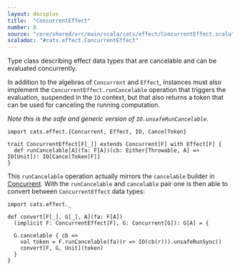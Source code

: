 ```yaml
---
layout: docsplus
title:  "ConcurrentEffect"
number: 8
source: "core/shared/src/main/scala/cats/effect/ConcurrentEffect.scala"
scaladoc: "#cats.effect.ConcurrentEffect"
---
```


Type class describing effect data types that are cancelable and can be evaluated concurrently.

In addition to the algebras of `Concurrent` and `Effect`, instances must also implement the `ConcurrentEffect.runCancelable` operation that triggers the evaluation, suspended in the `IO` context, but that also returns a token that can be used for canceling the running computation.

*Note this is the safe and generic version of `IO.unsafeRunCancelable`*.

```tut:silent
import cats.effect.{Concurrent, Effect, IO, CancelToken}

trait ConcurrentEffect[F[_]] extends Concurrent[F] with Effect[F] {
  def runCancelable[A](fa: F[A])(cb: Either[Throwable, A] => IO[Unit]): IO[CancelToken[F]]
}
```

This `runCancelable` operation actually mirrors the `cancelable` builder in [Concurrent](./concurrent.html). With the `runCancelable` and `cancelable` pair one is then able to convert between `ConcurrentEffect` data types:

```tut:reset:silent
import cats.effect._

def convert[F[_], G[_], A](fa: F[A])
  (implicit F: ConcurrentEffect[F], G: Concurrent[G]): G[A] = {
 
  G.cancelable { cb =>
    val token = F.runCancelable(fa)(r => IO(cb(r))).unsafeRunSync()
    convert[F, G, Unit](token)
  }
}
```
